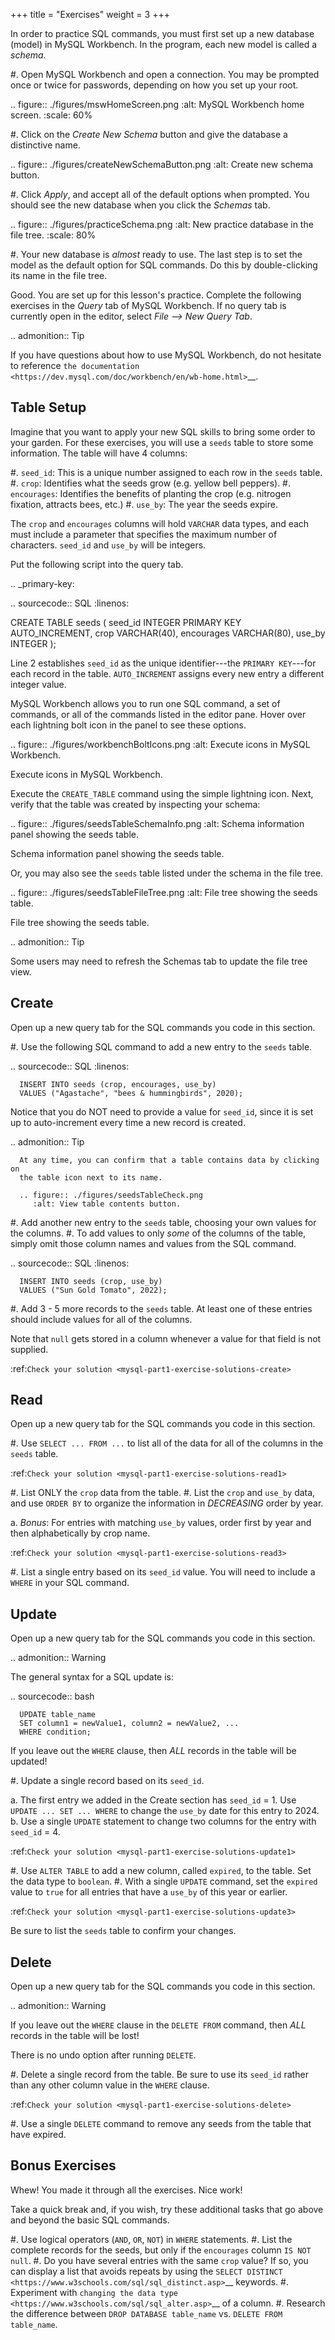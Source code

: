 +++
title = "Exercises"
weight = 3
+++

In order to practice SQL commands, you must first set up a new database (model)
in MySQL Workbench. In the program, each new model is called a *schema*.

#. Open MySQL Workbench and open a connection. You may be prompted once or
   twice for passwords, depending on how you set up your root.

   .. figure:: ./figures/mswHomeScreen.png
      :alt: MySQL Workbench home screen.
      :scale: 60%

#. Click on the *Create New Schema* button and give the database a distinctive
   name.

   .. figure:: ./figures/createNewSchemaButton.png
      :alt: Create new schema button.

#. Click *Apply*, and accept all of the default options when prompted. You
   should see the new database when you click the *Schemas* tab.

   .. figure:: ./figures/practiceSchema.png
      :alt: New practice database in the file tree.
      :scale: 80%

#. Your new database is *almost* ready to use. The last step is to set the
   model as the default option for SQL commands. Do this by double-clicking its
   name in the file tree.

Good. You are set up for this lesson's practice. Complete the following
exercises in the *Query* tab of MySQL Workbench. If no query tab is currently
open in the editor, select *File --> New Query Tab*.

.. admonition:: Tip

   If you have questions about how to use MySQL Workbench, do not hesitate to
   reference `the documentation <https://dev.mysql.com/doc/workbench/en/wb-home.html>`__.

Table Setup
-----------

Imagine that you want to apply your new SQL skills to bring some order to your
garden. For these exercises, you will use a ``seeds`` table to store some
information. The table will have 4 columns:

#. ``seed_id``: This is a unique number assigned to each row in the ``seeds``
   table.
#. ``crop``: Identifies what the seeds grow (e.g. yellow bell peppers).
#. ``encourages``: Identifies the benefits of planting the crop (e.g. nitrogen
   fixation, attracts bees, etc.)
#. ``use_by``: The year the seeds expire.

The ``crop`` and ``encourages`` columns will hold ``VARCHAR`` data types, and
each must include a parameter that specifies the maximum number of characters.
``seed_id`` and ``use_by`` will be integers.

Put the following script into the query tab.

.. _primary-key:

.. sourcecode:: SQL
   :linenos:

   CREATE TABLE seeds (
      seed_id INTEGER PRIMARY KEY AUTO_INCREMENT,
      crop VARCHAR(40),
      encourages VARCHAR(80),
      use_by INTEGER
   );

Line 2 establishes ``seed_id`` as the unique identifier---the
``PRIMARY KEY``---for each record in the table. ``AUTO_INCREMENT`` assigns
every new entry a different integer value.

MySQL Workbench allows you to run one SQL command, a set of commands, or all
of the commands listed in the editor pane. Hover over each lightning bolt
icon in the panel to see these options.

.. figure:: ./figures/workbenchBoltIcons.png
   :alt: Execute icons in MySQL Workbench.

   Execute icons in MySQL Workbench.

Execute the ``CREATE_TABLE`` command using the simple lightning icon. 
Next, verify that the table was created by inspecting your schema:

.. figure:: ./figures/seedsTableSchemaInfo.png
   :alt: Schema information panel showing the seeds table.

   Schema information panel showing the seeds table.

Or, you may also see the ``seeds`` table listed under the schema in the file tree.

.. figure:: ./figures/seedsTableFileTree.png
   :alt: File tree showing the seeds table.

   File tree showing the seeds table.

.. admonition:: Tip

   Some users may need to refresh the Schemas tab to update the file tree view.

Create
------

Open up a new query tab for the SQL commands you code in this section.

#. Use the following SQL command to add a new entry to the ``seeds`` table.

   .. sourcecode:: SQL
      :linenos:

      INSERT INTO seeds (crop, encourages, use_by)
      VALUES ("Agastache", "bees & hummingbirds", 2020);

   Notice that you do NOT need to provide a value for ``seed_id``, since it is
   set up to auto-increment every time a new record is created.

   .. admonition:: Tip

      At any time, you can confirm that a table contains data by clicking on
      the table icon next to its name.

      .. figure:: ./figures/seedsTableCheck.png
         :alt: View table contents button.

#. Add another new entry to the ``seeds`` table, choosing your own values for
   the columns.
#. To add values to only *some* of the columns of the table, simply omit those
   column names and values from the SQL command.

   .. sourcecode:: SQL
      :linenos:

      INSERT INTO seeds (crop, use_by)
      VALUES ("Sun Gold Tomato", 2022);

#. Add 3 - 5 more records to the ``seeds`` table. At least one of these entries
   should include values for all of the columns.

Note that ``null`` gets stored in a column whenever a value for that field is
not supplied.

:ref:`Check your solution <mysql-part1-exercise-solutions-create>`

Read
----

Open up a new query tab for the SQL commands you code in this section.

#. Use ``SELECT ... FROM ...`` to list all of the data for all of the columns
   in the ``seeds`` table.

   :ref:`Check your solution <mysql-part1-exercise-solutions-read1>`

#. List ONLY the ``crop`` data from the table.
#. List the ``crop`` and ``use_by`` data, and use ``ORDER BY`` to organize
   the information in *DECREASING* order by year.

   a. *Bonus*: For entries with matching ``use_by`` values, order first by
      year and then alphabetically by crop name.

   :ref:`Check your solution <mysql-part1-exercise-solutions-read3>`

#. List a single entry based on its ``seed_id`` value. You will need to
   include a ``WHERE`` in your SQL command.

Update
------

Open up a new query tab for the SQL commands you code in this section.

.. admonition:: Warning

   The general syntax for a SQL update is:

   .. sourcecode:: bash

      UPDATE table_name
      SET column1 = newValue1, column2 = newValue2, ...
      WHERE condition;

   If you leave out the ``WHERE`` clause, then *ALL* records in the table will
   be updated!


#. Update a single record based on its ``seed_id``.

   a. The first entry we added in the Create section has ``seed_id`` = 1. Use
      ``UPDATE ... SET ... WHERE`` to change the ``use_by`` date for this entry
      to 2024.
   b. Use a single ``UPDATE`` statement to change two columns for the entry
      with ``seed_id`` = 4.

   :ref:`Check your solution <mysql-part1-exercise-solutions-update1>`

#. Use ``ALTER TABLE`` to add a new column, called ``expired``, to the table.
   Set the data type to ``boolean``.
#. With a single ``UPDATE`` command, set the ``expired`` value to ``true`` for
   all entries that have a ``use_by`` of this year or earlier.

   :ref:`Check your solution <mysql-part1-exercise-solutions-update3>`


Be sure to list the ``seeds`` table to confirm your changes.

Delete
------

Open up a new query tab for the SQL commands you code in this section.

.. admonition:: Warning

   If you leave out the ``WHERE`` clause in the ``DELETE FROM`` command, then
   *ALL* records in the table will be lost!

   There is no undo option after running ``DELETE``.

#. Delete a single record from the table. Be sure to use its ``seed_id`` rather
   than any other column value in the ``WHERE`` clause.

   :ref:`Check your solution <mysql-part1-exercise-solutions-delete>`

#. Use a single ``DELETE`` command to remove any seeds from the table that have
   expired.

Bonus Exercises
---------------

Whew! You made it through all the exercises. Nice work!

Take a quick break and, if you wish, try these additional tasks that go above
and beyond the basic SQL commands.

#. Use logical operators (``AND``, ``OR``, ``NOT``) in ``WHERE`` statements.
#. List the complete records for the seeds, but only if the ``encourages``
   column ``IS NOT null``.
#. Do you have several entries with the same ``crop`` value? If so, you can
   display a list that avoids repeats by using the `SELECT DISTINCT <https://www.w3schools.com/sql/sql_distinct.asp>`__
   keywords.
#. Experiment with `changing the data type <https://www.w3schools.com/sql/sql_alter.asp>`__
   of a column.
#. Research the difference between ``DROP DATABASE table_name`` vs.
   ``DELETE FROM table_name``.
